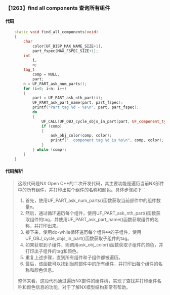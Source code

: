 ### 【1263】find all components 查询所有组件

#### 代码

```cpp
    static void find_all_components(void)  
    {  
        char  
            color[UF_DISP_MAX_NAME_SIZE+1],  
            part_fspec[MAX_FSPEC_SIZE+1];  
        int  
            i,  
            n;  
        tag_t  
            comp = NULL,  
            part;  
        n = UF_PART_ask_num_parts();  
        for (i=0; i<n; i++)  
        {  
            part = UF_PART_ask_nth_part(i);  
            UF_PART_ask_part_name(part, part_fspec);  
            printf("Part tag %d - %s\n", part, part_fspec);  
            do  
            {  
                UF_CALL(UF_OBJ_cycle_objs_in_part(part, UF_component_type, &comp));  
                if (comp)  
                {  
                    ask_obj_color(comp, color);  
                    printf("  component tag %d is %s\n", comp, color);  
                }  
            } while (comp);  
        }  
    }

```

#### 代码解析

> 这段代码是NX Open C++的二次开发代码，其主要功能是遍历当前NX部件中的所有组件，并打印出每个组件的名称和颜色。具体步骤如下：
>
> 1. 首先，使用UF_PART_ask_num_parts()函数获取当前部件中的组件数量n。
> 2. 然后，通过循环遍历每个组件，使用UF_PART_ask_nth_part()函数获取组件的tag，并使用UF_PART_ask_part_name()函数获取组件的名称，并打印出来。
> 3. 接下来，使用do-while循环遍历每个组件中的子组件，使用UF_OBJ_cycle_objs_in_part()函数获取子组件的tag。
> 4. 如果获取到子组件，则调用ask_obj_color()函数获取子组件的颜色，并打印出子组件的tag和颜色。
> 5. 重复上述步骤，直到所有组件和子组件都被遍历。
> 6. 最后，该函数可以找到当前部件中的所有组件，并打印出每个组件的名称和颜色信息。
>
> 整体来看，这段代码通过遍历NX部件的组件树，实现了查找并打印组件名称和颜色信息的功能，对于了解NX模型结构非常有帮助。
>

